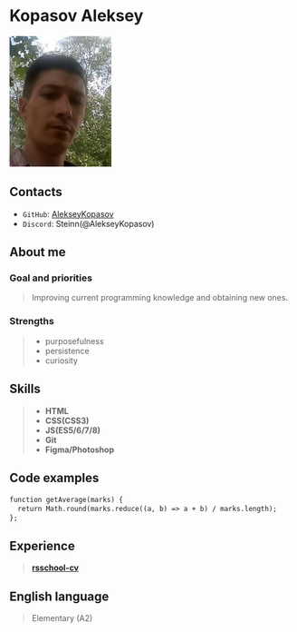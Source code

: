 # Kopasov Aleksey
![Kopasov Aleksey](img/avatar.jpg)

## Сontacts
- `GitHub`: [AlekseyKopasov](https://github.com/AlekseyKopasov)
- `Discord`: Steinn(@AlekseyKopasov)

## About me
### Goal and priorities
> Improving current programming knowledge and obtaining new ones.
### Strengths
> - purposefulness
> - persistence
> - curiosity

## Skills
> - **HTML**
> - **CSS(CSS3)**
> - **JS(ES5/6/7/8)**
> - **Git**
> - **Figma/Photoshop**

## Code examples
```
function getAverage(marks) {
  return Math.round(marks.reduce((a, b) => a + b) / marks.length);
};
```

## Experience
> [**rsschool-cv**](https://github.com/AlekseyKopasov/rsschool-cv)

## English language
> Elementary (A2)
